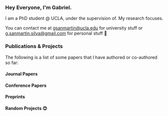 ### Hey Everyone, I'm Gabriel.

I am a PhD student @ UCLA, under the supervision of. My research focuses. 


You can contact me at gsanmartin@ucla.edu for university stuff or g.sanmartin.silva@gmail.com for personal stuff 🙂


### Publications & Projects

The following is a list of some papers that I have authored or co-authored so far:

#### Journal Papers


#### Conference Papers


#### Preprints


#### Random Projects 😊

